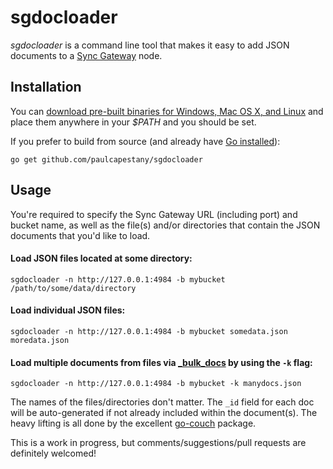 # sgdocloader
_sgdocloader_ is a command line tool that makes it easy to add JSON documents to a [Sync Gateway](https://github.com/couchbase/sync_gateway/) node.

## Installation
You can [download pre-built binaries for Windows, Mac OS X, and Linux](https://github.com/PaulCapestany/sgdocloader/releases/) and place them anywhere in your _$PATH_ and you should be set.

If you prefer to build from source (and already have [Go installed][dee70c8e]):

  [dee70c8e]: https://golang.org/doc/install "Install Golang"

`go get github.com/paulcapestany/sgdocloader`

## Usage
You're required to specify the Sync Gateway URL (including port) and bucket name, as well as the file(s) and/or directories that contain the JSON documents that you'd like to load.

#### Load JSON files located at some directory:

```shell
sgdocloader -n http://127.0.0.1:4984 -b mybucket /path/to/some/data/directory
```

#### Load individual JSON files:

```shell
sgdocloader -n http://127.0.0.1:4984 -b mybucket somedata.json moredata.json
```

#### Load multiple documents from files via [_bulk_docs][ab2e35d4] by using the `-k` flag:

  [ab2e35d4]: http://developer.couchbase.com/documentation/mobile/1.1.0/develop/references/couchbase-lite/rest-api/database/post-bulk-docs/index.html "_bulk_docs"

```shell
sgdocloader -n http://127.0.0.1:4984 -b mybucket -k manydocs.json
```

The names of the files/directories don't matter. The `_id` field for each doc will be auto-generated if not already included within the document(s). The heavy lifting is all done by the excellent [go-couch](https://github.com/tleyden/go-couch) package.

This is a work in progress, but comments/suggestions/pull requests are definitely welcomed!
